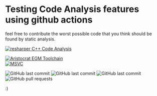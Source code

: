 # Testing Code Analysis features using github actions


feel free to contribute the worst possible code that you think should be found by static analysis.

[![resharper C++ Code Analysis](https://github.com/xls/TestAnalysis/actions/workflows/resharper-analysis.yml/badge.svg)](https://github.com/xls/TestAnalysis/actions/workflows/resharper-analysis.yml)

[![Aristocrat EGM Toolchain](https://github.com/xls/TestAnalysis/actions/workflows/c-cpp.yml/badge.svg)](https://github.com/xls/TestAnalysis/actions/workflows/c-cpp.yml)  
[![MSVC](https://github.com/xls/TestAnalysis/actions/workflows/msvc.yml/badge.svg)](https://github.com/xls/TestAnalysis/actions/workflows/msvc.yml)

![GitHub last commit](https://img.shields.io/badge/testing-analysis%20-blue?style=social&logo=GitHub)
![GitHub last commit](https://img.shields.io/badge/code-that%20sucks-blue?style=flat&logo=C%2B%2B)
![GitHub last commit](https://img.shields.io/github/last-commit/xls/TestAnalysis?logo=Bugatti)
![GitHub pull requests](https://img.shields.io/github/issues-pr/xls/TestAnalysis?color=0088ff)
  
:)
